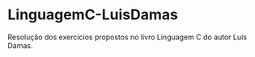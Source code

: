 # LinguagemC-LuisDamas
 Resolução dos exercícios propostos no livro Linguagem C do autor Luís Damas.
